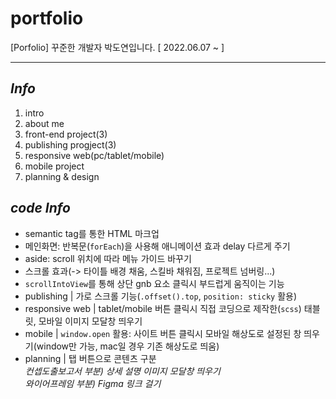 # portfolio
[Porfolio] 꾸준한 개발자 박도연입니다.
[ 2022.06.07 ~ ]

***

## _Info_
1. intro
2. about me
3. front-end project(3)
4. publishing progject(3)
5. responsive web(pc/tablet/mobile)
6. mobile project
7. planning & design

## _code Info_
* semantic tag를 통한 HTML 마크업
* 메인화면: 반복문(`forEach`)을 사용해 애니메이션 효과 delay 다르게 주기
* aside: scroll 위치에 따라 메뉴 가이드 바꾸기
* 스크롤 효과(-> 타이틀 배경 채움, 스킬바 채워짐, 프로젝트 넘버링...)
* `scrollIntoView`를 통해 상단 gnb 요소 클릭시 부드럽게 움직이는 기능
* publishing | 가로 스크롤 기능(`.offset().top`, `position: sticky` 활용)
* responsive web | tablet/mobile 버튼 클릭시 직접 코딩으로 제작한(`scss`) 태블릿, 모바일 이미지 모달창 띄우기
* mobile | `window.open` 활용: 사이트 버튼 클릭시 모바일 해상도로 설정된 창 띄우기(window만 가능, mac일 경우 기존 해상도로 띄움)
* planning | 탭 버튼으로 콘텐츠 구분 <br>
             _컨셉도출보고서 부분) 상세 설명 이미지 모달창 띄우기_ <br>
             _와이어프레임 부분) Figma 링크 걸기_ <br>
